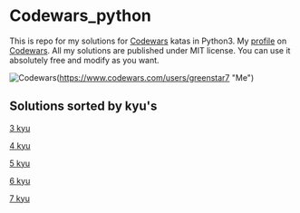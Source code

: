# Codewars_python
This is repo for my solutions for [Codewars](https://www.codewars.com "Codewars page") katas in Python3.
My [profile](https://www.codewars.com/users/greenstar7 "Me") on [Codewars](https://www.codewars.com "Codewars page").
All my solutions are published under MIT license.
You can use it absolutely free and modify as you want.

![Codewars](https://www.codewars.com/users/greenstar7/badges/large)(https://www.codewars.com/users/greenstar7 "Me")
## Solutions sorted by kyu's
[3 kyu](./solutions/3_kyu/)

[4 kyu](./solutions/4_kyu/)

[5 kyu](./solutions/5_kyu/)

[6 kyu](./solutions/6_kyu/)

[7 kyu](./solutions/7_kyu/)
